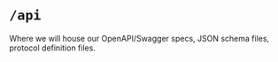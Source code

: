 # `/api`

Where we will house our OpenAPI/Swagger specs, JSON schema files, protocol definition files.
